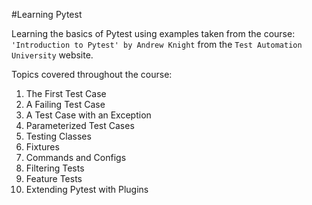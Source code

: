 #Learning Pytest

Learning the basics of Pytest using examples taken from the course: `'Introduction to Pytest' by Andrew Knight` from the `Test Automation University` website. 

Topics covered throughout the course:

1. The First Test Case
2. A Failing Test Case
3. A Test Case with an Exception
4. Parameterized Test Cases
5. Testing Classes
6. Fixtures
7. Commands and Configs
8. Filtering Tests
9. Feature Tests
10. Extending Pytest with Plugins 